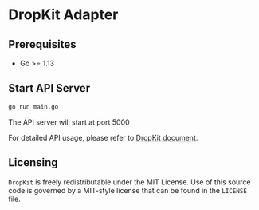 # DropKit Adapter

## Prerequisites

- Go >= 1.13

## Start API Server

```bash
go run main.go
```

The API server will start at port 5000

For detailed API usage, please refer to [DropKit document](https://dropkit.org).

## Licensing
`DropKit` is freely redistributable under the MIT License. Use of this source
code is governed by a MIT-style license that can be found in the `LICENSE` file.